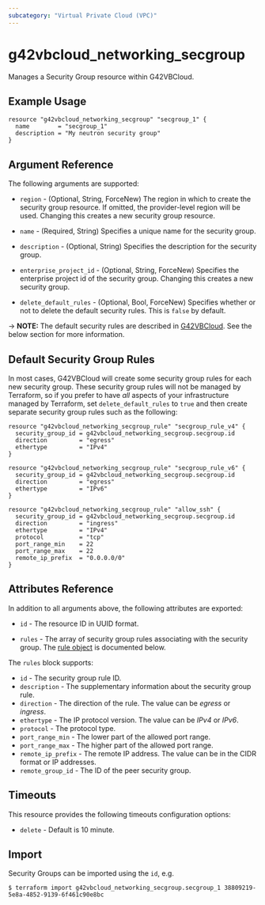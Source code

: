 ```yaml
---
subcategory: "Virtual Private Cloud (VPC)"
---
```


# g42vbcloud_networking_secgroup

Manages a Security Group resource within G42VBCloud.

## Example Usage

```hcl
resource "g42vbcloud_networking_secgroup" "secgroup_1" {
  name        = "secgroup_1"
  description = "My neutron security group"
}
```

## Argument Reference

The following arguments are supported:

* `region` - (Optional, String, ForceNew) The region in which to create the security group resource. If omitted, the
  provider-level region will be used. Changing this creates a new security group resource.

* `name` - (Required, String) Specifies a unique name for the security group.

* `description` - (Optional, String) Specifies the description for the security group.

* `enterprise_project_id` - (Optional, String, ForceNew) Specifies the enterprise project id of the security group.
  Changing this creates a new security group.

* `delete_default_rules` - (Optional, Bool, ForceNew) Specifies whether or not to delete the default security rules.
  This is `false` by default.

-> **NOTE:** The default security rules are described
in [G42VBCloud](https://docs.vb.g42cloud.com/en-us/usermanual/vpc/SecurityGroup_0003.html). See the below
section for more information.

## Default Security Group Rules

In most cases, G42VBCloud will create some security group rules for each new security group. These security group rules
will not be managed by Terraform, so if you prefer to have *all*
aspects of your infrastructure managed by Terraform, set `delete_default_rules` to `true`
and then create separate security group rules such as the following:

```hcl
resource "g42vbcloud_networking_secgroup_rule" "secgroup_rule_v4" {
  security_group_id = g42vbcloud_networking_secgroup.secgroup.id
  direction         = "egress"
  ethertype         = "IPv4"
}

resource "g42vbcloud_networking_secgroup_rule" "secgroup_rule_v6" {
  security_group_id = g42vbcloud_networking_secgroup.secgroup.id
  direction         = "egress"
  ethertype         = "IPv6"
}

resource "g42vbcloud_networking_secgroup_rule" "allow_ssh" {
  security_group_id = g42vbcloud_networking_secgroup.secgroup.id
  direction         = "ingress"
  ethertype         = "IPv4"
  protocol          = "tcp"
  port_range_min    = 22
  port_range_max    = 22
  remote_ip_prefix  = "0.0.0.0/0"
}
```

## Attributes Reference

In addition to all arguments above, the following attributes are exported:

* `id` - The resource ID in UUID format.

* `rules` - The array of security group rules associating with the security group.
  The [rule object](#security_group_rule) is documented below.

<a name="security_group_rule"></a>
The `rules` block supports:

* `id` - The security group rule ID.
* `description` - The supplementary information about the security group rule.
* `direction` - The direction of the rule. The value can be *egress* or *ingress*.
* `ethertype` - The IP protocol version. The value can be *IPv4* or *IPv6*.
* `protocol` - The protocol type.
* `port_range_min` - The lower part of the allowed port range.
* `port_range_max` - The higher part of the allowed port range.
* `remote_ip_prefix` - The remote IP address. The value can be in the CIDR format or IP addresses.
* `remote_group_id` - The ID of the peer security group.

## Timeouts

This resource provides the following timeouts configuration options:

* `delete` - Default is 10 minute.

## Import

Security Groups can be imported using the `id`, e.g.

```
$ terraform import g42vbcloud_networking_secgroup.secgroup_1 38809219-5e8a-4852-9139-6f461c90e8bc
```
